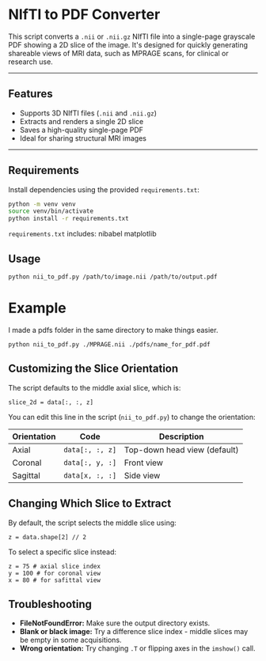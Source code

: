 # NIfTI to PDF Converter

This script converts a `.nii` or `.nii.gz` NIfTI file into a single-page grayscale PDF showing a 2D slice of the image. It's designed for quickly generating shareable views of MRI data, such as MPRAGE scans, for clinical or research use.

---

## Features

- Supports 3D NIfTI files (`.nii` and `.nii.gz`)
- Extracts and renders a single 2D slice
- Saves a high-quality single-page PDF
- Ideal for sharing structural MRI images

---

## Requirements

Install dependencies using the provided `requirements.txt`:

```bash
python -m venv venv
source venv/bin/activate
python install -r requirements.txt
```

`requirements.txt` includes:
nibabel
matplotlib

## Usage
```
python nii_to_pdf.py /path/to/image.nii /path/to/output.pdf
```

# Example
I made a pdfs folder in the same directory to make things easier.
```
python nii_to_pdf.py ./MPRAGE.nii ./pdfs/name_for_pdf.pdf
```
## Customizing the Slice Orientation
The script defaults to the middle axial slice, which is: 
```
slice_2d = data[:, :, z]
```
You can edit this line in the script (`nii_to_pdf.py`) to change the orientation:

| Orientation | Code           | Description             |
|-------------|----------------|-------------------------|
| Axial       | `data[:, :, z]` | Top-down head view (default) |
| Coronal     | `data[:, y, :]` | Front view              |
| Sagittal    | `data[x, :, :]` | Side view               |

## Changing Which Slice to Extract
By default, the script selects the middle slice using:
```
z = data.shape[2] // 2
```
To select a specific slice instead:
```
z = 75 # axial slice index
y = 100 # for coronal view
x = 80 # for safittal view
```
## Troubleshooting
- **FileNotFoundError:**
  Make sure the output directory exists.
- **Blank or black image:**
  Try a difference slice index - middle slices may be empty in some acquisitions.
- **Wrong orientation:**
  Try changing `.T` or flipping axes in the `imshow()` call.
